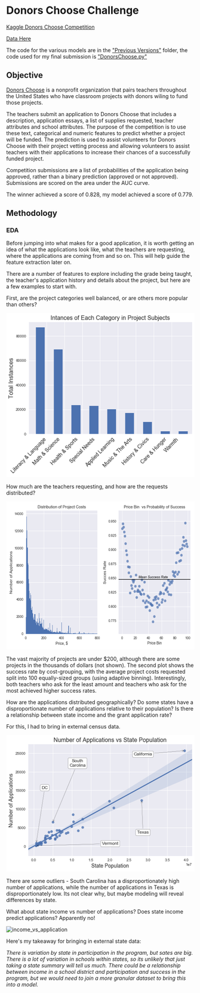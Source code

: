 # Donors Choose Challenge

[Kaggle Donors Choose Competition](https://www.kaggle.com/c/donorschoose-application-screening)

[Data Here](https://www.kaggle.com/c/donorschoose-application-screening/data)

The code for the various models are in the ["Previous Versions"]() folder, the code used for my final submission is
["DonorsChoose.py"]()

## Objective

[Donors Choose](https://www.donorschoose.org/about) is a nonprofit organization that pairs teachers throughout the United States who have classroom projects with donors wiling to fund those projects.

The teachers submit an application to Donors Choose that includes a description, application essays, a list of supplies requested, teacher attributes and school attributes. The purpose of the competition is to use these text, categorical and numeric features to predict whether a project will be funded. The prediction is used to assist volunteers for Donors Choose with their project vetting process and allowing volunteers to assist teachers with their applications to increase their chances of a successfully funded project.

Competition submissions are a list of probabilities of the application being approved, rather than a binary prediction (approved or not approved). Submissions are scored on the area under the AUC curve.

The winner achieved a score of 0.828, my model achieved a score of 0.779.

## Methodology

### EDA

Before jumping into what makes for a good application, it is worth getting an idea of what the applications look like, what the teachers are requesting, where the applications are coming from and so on. This will help guide the feature extraction later on.

There are a number of features to explore  including the grade being taught, the teacher's application history and details about the project, but here are a few examples to start with.

First, are the project categories well balanced, or are others more popular than others?

<p align="center">
  <img width="514" height="439" src="https://github.com/dheinicke1/DonorsChoose/blob/master/files/Category_Instances.png">
</p>

How much are the teachers requesting, and how are the requests distributed?

<p align="center">
  <img width="576" height="396" src="https://github.com/dheinicke1/DonorsChoose/blob/master/files/ProjectCosts.png">
</p>

The vast majority of projects are under $200, although there are some projects in the thousands of dollars (not shown). The second plot shows the success rate by cost-grouping, with the average project costs requested split into 100 equally-sized groups (using adaptive binning). Interestingly, both teachers who ask for the least amount and teachers who ask for the most achieved higher success rates.

How are the applications distributed geographically? Do some states have a disproportionate number of applications relative to their population? Is there a relationship between state income and the grant application rate?

For this, I had to bring in external census data.

<p align="center">
  <img width="513" height="365" src="https://github.com/dheinicke1/DonorsChoose/blob/master/files/population_vs_applications.png">
</p>

There are some outliers - South Carolina has a disproportionately high number of applications, while the number of applications in Texas is disproportionately low. Its not clear why, but maybe modeling will reveal differences by state.

What about state income vs number of applications? Does state income predict applications? Apparently no!

![income_vs_application]()

Here's my takeaway for bringing in external state data:

*There is variation by state in participation in the program, but sates are big. There is a lot of variation in schools within states, so its unlikely that just taking a state summary will tell us much. There could be a relationship between income in a school district and participation and success in the program, but we would need to join a more granular dataset to bring this into a model.*
